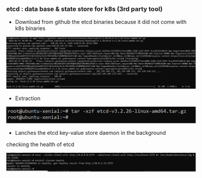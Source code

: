 ### etcd : data base & state store for k8s (3rd party tool)

- Download from github the etcd binaries because it did not come with k8s binaries

![alt text](images2/i3-1.png)

- Extraction

![alt text](images2/i3-2.png)

- Lanches the etcd key-value store daemon in the background

checking the health of etcd

![alt text](images2/i3-3.png)

